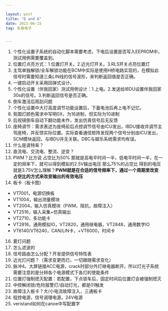 ```yaml
---

layout: post
title: "Q and A"
date: 2021-06-15
tag: 车身电子


---
```


1. 个性化设置子系统的自动化脚本需要考虑，下电后设置是否写入EEPROM中，测试用例需要覆盖到。
2. 位置灯点亮方式：1.位置灯开关。2.近光灯开关。3.RLS开关点亮位置灯
3. 主驾单独解锁/全车解锁功能在BCM中实际是使用H桥电路实现的，在模拟此信号时需要知道三条LIN线的信号波形，来判断返回值是否正确。
4. 一键启动开关采用回弹式设计。
5. 个性化设置（伴我回家）测试用例设计：1.上电。2.发送给IBDU设置伴我回家30s的信号。3.判断返回信号是否正确。
6. 倒车激活后雨刮问题
7. 个性化设置中大灯高度调节功能设置后，下蓄电池后再上电不记忆。
8. 氛围灯颜色需求中写明0X，为16进制，但实际为10进制
10. 后视镜倒车自动下翻功能未作，发出仿真信号后无反馈
11. 座椅调节：需求表述为座椅前后点控调节信号由ICU发出，IBDU接收并调节主驾座椅，并反馈实际位置。实际查看通信矩阵发现两个信号分别由ICU发出，SCM模块返回，与IBDU并无关联。DBC与娱乐系统需求均有误。
12. 什么是波特率？
13. 直流电、交流电、整流、逆变？
14. PWM？比方说 占空比为50% 那就是高电平时间一半，低电平时间一半，在一定的频率下，就可以得到模拟的2.5V输出电压 那么75%的占空比 得到的电压就是3.75V怎么理解？**PWM就是在合适的信号频率下，通过一个周期里改变占空比的方式来改变输出的有效电压**
15. 板卡（板卡图）
   - VT7001，电源切换板
   - VT1004，输出测量模块
   - VT2004，输入仿真模块（PWM，阻抗，故障注入）
   - VT2516，输入采集+仿真输出
   - VT2710，多功能卡
   - VT2816，通用模拟IO，VT2820，通用继电器，VT2848，通用数字IO
   - VT6140/VT6240，CAN/LIN卡，+VT6000，时间卡
16. 雾灯问题
17. 怎么滤波的
18. 信号路由怎么分配？开发提供信号特性表
19. 近光灯问题？（需求变更而已，一切跟随需求变化）
20. 脉冲4。大屏链接ACC电源，crack时部分外灯继电器断开。所以灯光子系统需要注意的是分辨各个电源模式下各灯的使能条件
21. 位置灯强制熄灭配置：若配置，下点锁车后，固定时间后位置灯会被强制熄灭
22. 中控解闭锁/危险报警灯/自动灯光，都是01触发
23. 故障注入板卡？大/小电流故障注入，三通板卡
24. 程控电源，信号调理电源，24V电源
25. veristand如何在canoe中写配置字